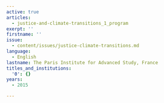 ```yaml
---
active: true
articles:
  - justice-and-climate-transitions_1_program
exerpt: ''
firstname: ''
issue:
  - content/issues/justice-climate-transitions.md
language:
  - English
lastname: The Paris Institute for Advanced Study, France
titles_and_institutions:
  '0': {}
years:
  - 2015

---
```


